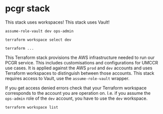 # pcgr stack
This stack uses workspaces!
This stack uses Vault!

```
assume-role-vault dev ops-admin

terraform workspace select dev

terraform ...
```

This Terraform stack provisions the AWS infrastructure needed to run our PCGR service. This includes customisations and configurations for UMCCR use cases. It is applied against the AWS `prod` and `dev` accounts and uses Terraform workspaces to distinguish between those accounts.
This stack requires access to Vault, use the `assume-role-vault` wrapper.

If you get access denied errors check that your Terraform workspace corresponds to the account you are operation on. I.e. if you assume the `ops-admin` role of the `dev` account, you have to use the `dev` workspace.

```
terraform workspace list
```

